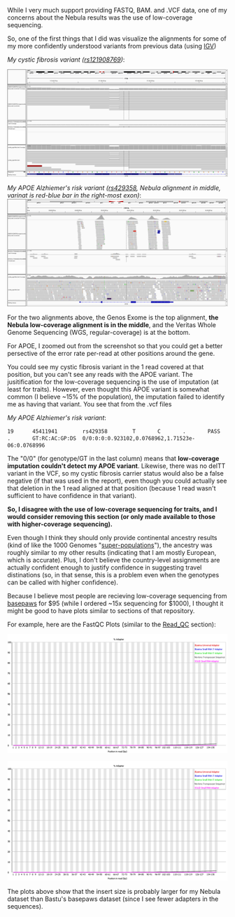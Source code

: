 While I very much support providing FASTQ, BAM. and .VCF data, one of my concerns about the Nebula results was the use of low-coverage sequencing.

So, one of the first things that I did was visualize the alignments for some of my more confidently understood variants from previous data (using [IGV](https://software.broadinstitute.org/software/igv/))

*My cystic fibrosis variant ([rs121908769](https://www.ncbi.nlm.nih.gov/snp/rs121908769#clinical_significance))*:

![CFTR visualization](IGV_CFTR.png "Read with CF variant")

*My APOE Alzhiemer's risk variant ([rs429358](https://www.ncbi.nlm.nih.gov/snp/rs429358), Nebula alignment in middle, varinat is red-blue bar in the right-most exon)*:
![APOE visualization](IGV_APOE.png "APOE False Negative")

For the two alignments above, the Genos Exome is the top alignment, **the Nebula low-coverage alignment is in the middle**, and the Veritas Whole Genome Sequencing (WGS, regular-coverage) is at the bottom.

For APOE, I zoomed out from the screenshot so that you could get a better persective of the error rate per-read at other positions around the gene.

You could see my cystic fibrosis variant in the 1 read covered at that position, but you can't see any reads with the APOE variant.  The jusitification for the low-coverage sequencing is the use of imputation (at least for traits).  However, even thought this APOE variant is somewhat common (I believe ~15% of the population), the imputation failed to identify me as having that variant.  You see that from the .vcf files

*My APOE Alzhiemer's risk variant*:

```
19      45411941        rs429358        T       C       .       PASS    .       GT:RC:AC:GP:DS  0/0:0:0:0.923102,0.0768962,1.71523e-06:0.0768996
```

The "0/0" (for genotype/GT in the last column) means that **low-coverage imputation couldn't detect my APOE variant**.  Likewise, there was no delTT variant in the VCF, so my cystic fibrosis carrier status would also be a false negative (if that was used in the report), even though you could actually see that deletion in the 1 read aligned at that position (because 1 read wasn't sufficient to have confidence in that variant).

**So, I  disagree with the use of low-coverage sequencing for traits, and I would consider removing this section (or only made available to those with higher-coverage sequencing).**

Even though I think they should only provide continental ancestry results (kind of like the 1000 Genomes "[super-populations](http://www.internationalgenome.org/category/population/)"), the ancestry was roughly similar to my other results (indicating that I am mostly European, which is accurate).  Plus, I don't believe the country-level assignments are actually confident enough to justify confidence in suggesting travel distinations (so, in that sense, this is a problem even when the genotypes can be called with higher confidence).

Because I believe most people are recieving low-coverage sequencing from [basepaws](https://github.com/cwarden45/Bastu_Cat_Genome) for $95 (while I ordered ~15x sequencing for $1000), I thought it might be good to have plots similar to sections of that repository.

For example, here are the FastQC Plots (similar to the [Read_QC](https://github.com/cwarden45/Bastu_Cat_Genome/blob/master/Basepaws_Notes/Read_QC/README.md) section):

![R1 adapter content](FastQC_adapter_content_R1.png "R1 adapter content")

![R2 adapter content](FastQC_adapter_content_R2.png "R2 adapter content")

The plots above show that the insert size is probably larger for my Nebula dataset than Bastu's basepaws dataset (since I see fewer adapters in the sequences).
